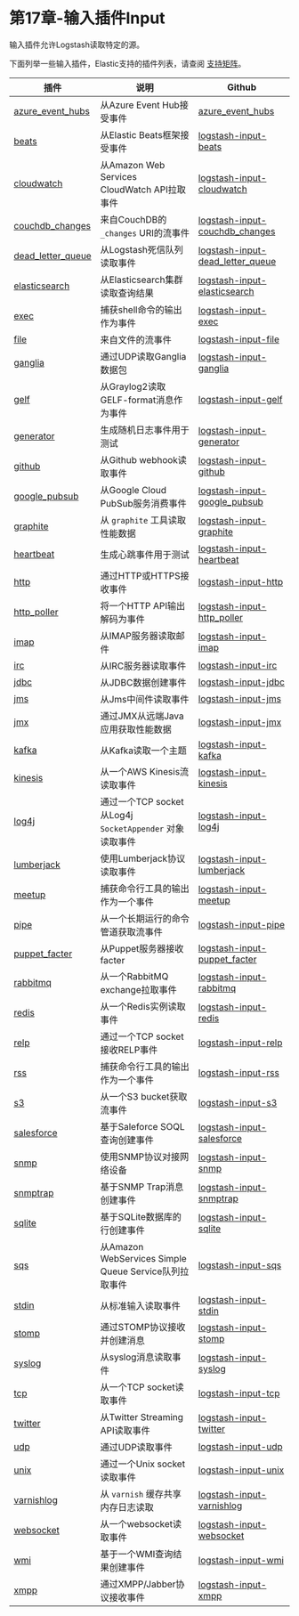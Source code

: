# 第17章-输入插件Input

输入插件允许Logstash读取特定的源。

下面列举一些输入插件，Elastic支持的插件列表，请查阅 [支持矩阵](https://www.elastic.co/cn/support/matrix)。

| 插件                                                       | 说明                                                    | Github                                                       |
| ---------------------------------------------------------- | ------------------------------------------------------- | ------------------------------------------------------------ |
| [azure_event_hubs](../17-Input-plugins/azure_event_hubs.md)   | 从Azure Event Hub接受事件                               | [azure_event_hubs](https://github.com/logstash-plugins/azure_event_hubs) |
| [beats](../17-Input-plugins/beats.md)                         | 从Elastic Beats框架接受事件                             | [logstash-input-beats](https://github.com/logstash-plugins/logstash-input-beats) |
| [cloudwatch](../17-Input-plugins/cloudwatch.md)               | 从Amazon Web Services CloudWatch API拉取事件            | [logstash-input-cloudwatch](https://github.com/logstash-plugins/logstash-input-cloudwatch) |
| [couchdb_changes](../17-Input-plugins/couchdb_changes.md)     | 来自CouchDB的 `_changes` URI的流事件                    | [logstash-input-couchdb_changes](https://github.com/logstash-plugins/logstash-input-couchdb_changes) |
| [dead_letter_queue](../17-Input-plugins/dead_letter_queue.md) | 从Logstash死信队列读取事件                              | [logstash-input-dead_letter_queue](https://github.com/logstash-plugins/logstash-input-dead_letter_queue) |
| [elasticsearch](../17-Input-plugins/elasticsearch.md)         | 从Elasticsearch集群读取查询结果                         | [logstash-input-elasticsearch](https://github.com/logstash-plugins/logstash-input-elasticsearch) |
| [exec](../17-Input-plugins/exec.md)                           | 捕获shell命令的输出作为事件                             | [logstash-input-exec](https://github.com/logstash-plugins/logstash-input-exec) |
| [file](../17-Input-plugins/file.md)                           | 来自文件的流事件                                        | [logstash-input-file](https://github.com/logstash-plugins/logstash-input-file) |
| [ganglia](../17-Input-plugins/ganglia.md)                     | 通过UDP读取Ganglia数据包                                | [logstash-input-ganglia](https://github.com/logstash-plugins/logstash-input-ganglia) |
| [gelf](../17-Input-plugins/gelf.md)                           | 从Graylog2读取GELF-format消息作为事件                   | [logstash-input-gelf](https://github.com/logstash-plugins/logstash-input-gelf) |
| [generator](../17-Input-plugins/generator.md)                 | 生成随机日志事件用于测试                                | [logstash-input-generator](https://github.com/logstash-plugins/logstash-input-generator) |
| [github](../17-Input-plugins/github.md)                       | 从Github webhook读取事件                                | [logstash-input-github](https://github.com/logstash-plugins/logstash-input-github) |
| [google_pubsub](../17-Input-plugins/google_pubsub.md)         | 从Google Cloud PubSub服务消费事件                       | [logstash-input-google_pubsub](https://github.com/logstash-plugins/logstash-input-google_pubsub) |
| [graphite](../17-Input-plugins/graphite.md)                   | 从 `graphite` 工具读取性能数据                          | [logstash-input-graphite](https://github.com/logstash-plugins/logstash-input-graphite) |
| [heartbeat](../17-Input-plugins/heartbeat.md)                 | 生成心跳事件用于测试                                    | [logstash-input-heartbeat](https://github.com/logstash-plugins/logstash-input-heartbeat) |
| [http](../17-Input-plugins/http.md)                           | 通过HTTP或HTTPS接收事件                                 | [logstash-input-http](https://github.com/logstash-plugins/logstash-input-http) |
| [http_poller](../17-Input-plugins/http_poller.md)             | 将一个HTTP API输出解码为事件                            | [logstash-input-http_poller](https://github.com/logstash-plugins/logstash-input-http_poller) |
| [imap](../17-Input-plugins/imap.md)                           | 从IMAP服务器读取邮件                                    | [logstash-input-imap](https://github.com/logstash-plugins/logstash-input-imap) |
| [irc](../17-Input-plugins/irc.md)                             | 从IRC服务器读取事件                                     | [logstash-input-irc](https://github.com/logstash-plugins/logstash-input-irc) |
| [jdbc](../17-Input-plugins/jdbc.md)                           | 从JDBC数据创建事件                                      | [logstash-input-jdbc](https://github.com/logstash-plugins/logstash-input-jdbc) |
| [jms](../17-Input-plugins/jms.md)                             | 从Jms中间件读取事件                                     | [logstash-input-jms](https://github.com/logstash-plugins/logstash-input-jms) |
| [jmx](../17-Input-plugins/jmx.md)                             | 通过JMX从远端Java应用获取性能数据                       | [logstash-input-jmx](https://github.com/logstash-plugins/logstash-input-jmx) |
| [kafka](../17-Input-plugins/kafka.md)                         | 从Kafka读取一个主题                                     | [logstash-input-kafka](https://github.com/logstash-plugins/logstash-input-kafka) |
| [kinesis](../17-Input-plugins/kinesis.md)                     | 从一个AWS Kinesis流读取事件                             | [logstash-input-kinesis](https://github.com/logstash-plugins/logstash-input-kinesis) |
| [log4j](../17-Input-plugins/log4j.md)                         | 通过一个TCP socket从Log4j `SocketAppender` 对象读取事件 | [logstash-input-log4j](https://github.com/logstash-plugins/logstash-input-log4j) |
| [lumberjack](../17-Input-plugins/lumberjack.md)               | 使用Lumberjack协议读取事件                              | [logstash-input-lumberjack](https://github.com/logstash-plugins/logstash-input-lumberjack) |
| [meetup](../17-Input-plugins/meetup.md)                       | 捕获命令行工具的输出作为一个事件                        | [logstash-input-meetup](https://github.com/logstash-plugins/logstash-input-meetup) |
| [pipe](../17-Input-plugins/pipe.md)                           | 从一个长期运行的命令管道获取流事件                      | [logstash-input-pipe](https://github.com/logstash-plugins/logstash-input-pipe) |
| [puppet_facter](../17-Input-plugins/puppet_facter.md)         | 从Puppet服务器接收facter                                | [logstash-input-puppet_facter](https://github.com/logstash-plugins/logstash-input-puppet_facter) |
| [rabbitmq](../17-Input-plugins/rabbitmq.md)                   | 从一个RabbitMQ exchange拉取事件                         | [logstash-input-rabbitmq](https://github.com/logstash-plugins/logstash-input-rabbitmq) |
| [redis](../17-Input-plugins/redis.md)                         | 从一个Redis实例读取事件                                 | [logstash-input-redis](https://github.com/logstash-plugins/logstash-input-redis) |
| [relp](../17-Input-plugins/relp.md)                           | 通过一个TCP socket接收RELP事件                          | [logstash-input-relp](https://github.com/logstash-plugins/logstash-input-relp) |
| [rss](../17-Input-plugins/rss.md)                             | 捕获命令行工具的输出作为一个事件                        | [logstash-input-rss](https://github.com/logstash-plugins/logstash-input-rss) |
| [s3](../17-Input-plugins/s3.md)                               | 从一个S3 bucket获取流事件                               | [logstash-input-s3](https://github.com/logstash-plugins/logstash-input-s3) |
| [salesforce](../17-Input-plugins/salesforce.md)               | 基于Saleforce SOQL查询创建事件                          | [logstash-input-salesforce](https://github.com/logstash-plugins/logstash-input-salesforce) |
| [snmp](../17-Input-plugins/snmp.md)                           | 使用SNMP协议对接网络设备                                | [logstash-input-snmp](https://github.com/logstash-plugins/logstash-input-snmp) |
| [snmptrap](../17-Input-plugins/snmptrap.md)                   | 基于SNMP Trap消息创建事件                               | [logstash-input-snmptrap](https://github.com/logstash-plugins/logstash-input-snmptrap) |
| [sqlite](../17-Input-plugins/sqlite.md)                       | 基于SQLite数据库的行创建事件                            | [logstash-input-sqlite](https://github.com/logstash-plugins/logstash-input-sqlite) |
| [sqs](../17-Input-plugins/sqs.md)                             | 从Amazon WebServices Simple Queue Service队列拉取事件   | [logstash-input-sqs](https://github.com/logstash-plugins/logstash-input-sqs) |
| [stdin](../17-Input-plugins/stdin.md)                         | 从标准输入读取事件                                      | [logstash-input-stdin](https://github.com/logstash-plugins/logstash-input-stdin) |
| [stomp](../17-Input-plugins/stomp.md)                         | 通过STOMP协议接收并创建消息                             | [logstash-input-stomp](https://github.com/logstash-plugins/logstash-input-stomp) |
| [syslog](../17-Input-plugins/syslog.md)                       | 从syslog消息读取事件                                    | [logstash-input-syslog](https://github.com/logstash-plugins/logstash-input-syslog) |
| [tcp](../17-Input-plugins/tcp.md)                             | 从一个TCP socket读取事件                                | [logstash-input-tcp](https://github.com/logstash-plugins/logstash-input-tcp) |
| [twitter](../17-Input-plugins/twitter.md)                     | 从Twitter Streaming API读取事件                         | [logstash-input-twitter](https://github.com/logstash-plugins/logstash-input-twitter) |
| [udp](../17-Input-plugins/udp.md)                             | 通过UDP读取事件                                         | [logstash-input-udp](https://github.com/logstash-plugins/logstash-input-udp) |
| [unix](../17-Input-plugins/unix.md)                           | 通过一个Unix socket读取事件                             | [logstash-input-unix](https://github.com/logstash-plugins/logstash-input-unix) |
| [varnishlog](../17-Input-plugins/varnishlog.md)               | 从 `varnish` 缓存共享内存日志读取                       | [logstash-input-varnishlog](https://github.com/logstash-plugins/logstash-input-varnishlog) |
| [websocket](../17-Input-plugins/websocket.md)                 | 从一个websocket读取事件                                 | [logstash-input-websocket](https://github.com/logstash-plugins/logstash-input-websocket) |
| [wmi](../17-Input-plugins/wmi.md)                             | 基于一个WMI查询结果创建事件                             | [logstash-input-wmi](https://github.com/logstash-plugins/logstash-input-wmi) |
| [xmpp](../17-Input-plugins/xmpp.md)                           | 通过XMPP/Jabber协议接收事件                             | [logstash-input-xmpp](https://github.com/logstash-plugins/logstash-input-xmpp) |

